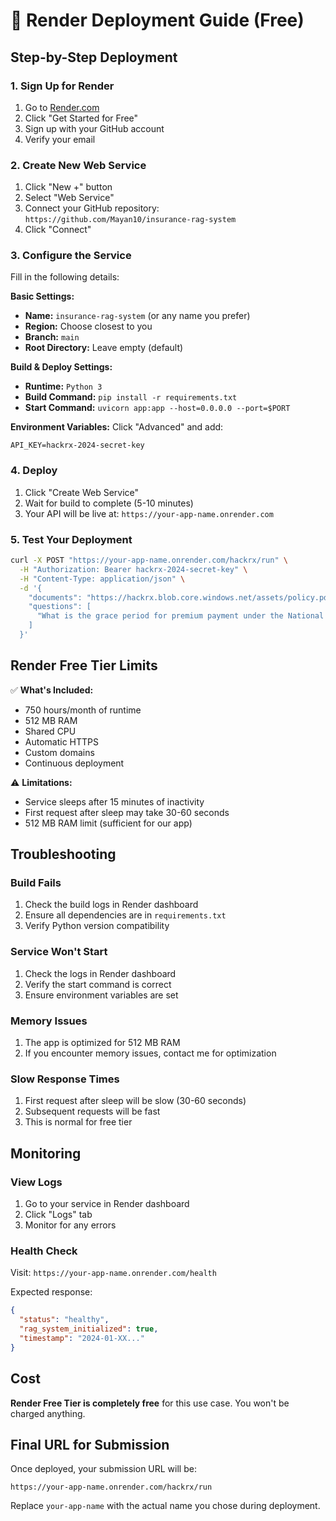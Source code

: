 # 🚀 Render Deployment Guide (Free)

## Step-by-Step Deployment

### 1. Sign Up for Render
1. Go to [Render.com](https://render.com)
2. Click "Get Started for Free"
3. Sign up with your GitHub account
4. Verify your email

### 2. Create New Web Service
1. Click "New +" button
2. Select "Web Service"
3. Connect your GitHub repository: `https://github.com/Mayan10/insurance-rag-system`
4. Click "Connect"

### 3. Configure the Service
Fill in the following details:

**Basic Settings:**
- **Name:** `insurance-rag-system` (or any name you prefer)
- **Region:** Choose closest to you
- **Branch:** `main`
- **Root Directory:** Leave empty (default)

**Build & Deploy Settings:**
- **Runtime:** `Python 3`
- **Build Command:** `pip install -r requirements.txt`
- **Start Command:** `uvicorn app:app --host=0.0.0.0 --port=$PORT`

**Environment Variables:**
Click "Advanced" and add:
```
API_KEY=hackrx-2024-secret-key
```

### 4. Deploy
1. Click "Create Web Service"
2. Wait for build to complete (5-10 minutes)
3. Your API will be live at: `https://your-app-name.onrender.com`

### 5. Test Your Deployment
```bash
curl -X POST "https://your-app-name.onrender.com/hackrx/run" \
  -H "Authorization: Bearer hackrx-2024-secret-key" \
  -H "Content-Type: application/json" \
  -d '{
    "documents": "https://hackrx.blob.core.windows.net/assets/policy.pdf?sv=2023-01-03&st=2025-07-04T09%3A11%3A24Z&se=2027-07-05T09%3A11%3A00Z&sr=b&sp=r&sig=N4a9OU0w0QXO6AOIBiu4bpl7AXvEZogeT%2FjUHNO7HzQ%3D",
    "questions": [
      "What is the grace period for premium payment under the National Parivar Mediclaim Plus Policy?"
    ]
  }'
```

## Render Free Tier Limits

✅ **What's Included:**
- 750 hours/month of runtime
- 512 MB RAM
- Shared CPU
- Automatic HTTPS
- Custom domains
- Continuous deployment

⚠️ **Limitations:**
- Service sleeps after 15 minutes of inactivity
- First request after sleep may take 30-60 seconds
- 512 MB RAM limit (sufficient for our app)

## Troubleshooting

### Build Fails
1. Check the build logs in Render dashboard
2. Ensure all dependencies are in `requirements.txt`
3. Verify Python version compatibility

### Service Won't Start
1. Check the logs in Render dashboard
2. Verify the start command is correct
3. Ensure environment variables are set

### Memory Issues
1. The app is optimized for 512 MB RAM
2. If you encounter memory issues, contact me for optimization

### Slow Response Times
1. First request after sleep will be slow (30-60 seconds)
2. Subsequent requests will be fast
3. This is normal for free tier

## Monitoring

### View Logs
1. Go to your service in Render dashboard
2. Click "Logs" tab
3. Monitor for any errors

### Health Check
Visit: `https://your-app-name.onrender.com/health`

Expected response:
```json
{
  "status": "healthy",
  "rag_system_initialized": true,
  "timestamp": "2024-01-XX..."
}
```

## Cost
**Render Free Tier is completely free** for this use case. You won't be charged anything.

## Final URL for Submission
Once deployed, your submission URL will be:
```
https://your-app-name.onrender.com/hackrx/run
```

Replace `your-app-name` with the actual name you chose during deployment. 
